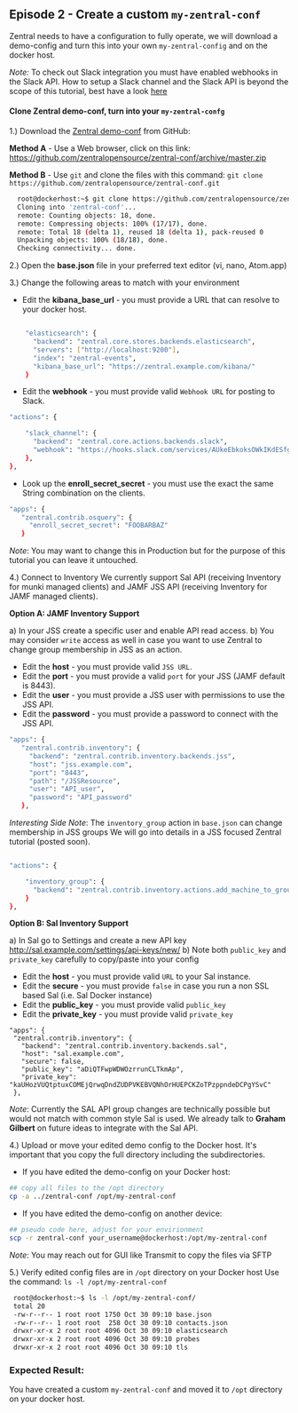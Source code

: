 ## Episode 2 - Create a custom `my-zentral-conf`
Zentral needs to have a configuration to fully operate, we will download a demo-config and turn this into your own `my-zentral-config` and on the docker host.

*Note:* 
To check out Slack integration you must have enabled webhooks in the Slack API. How to setup a Slack channel and the Slack API is beyond the scope of this tutorial, best have a look [here](<https://api.slack.com/incoming-webhooks>)

#### Clone Zentral demo-conf, turn into your `my-zentral-confg`


1.) Download the [Zentral demo-conf](<https://github.com/zentralopensource/zentral-conf>) from GitHub: 

**Method A** - Use a Web browser, click on this link: <https://github.com/zentralopensource/zentral-conf/archive/master.zip>

**Method B** - Use `git` and clone the files with this command: 
`git clone https://github.com/zentralopensource/zentral-conf.git` 

```bash
  root@dockerhost:~$ git clone https://github.com/zentralopensource/zentral-conf.git
  Cloning into 'zentral-conf'...
  remote: Counting objects: 18, done.
  remote: Compressing objects: 100% (17/17), done.
  remote: Total 18 (delta 1), reused 18 (delta 1), pack-reused 0
  Unpacking objects: 100% (18/18), done.
  Checking connectivity... done.

``` 

2.) Open the **base.json** file in your preferred text editor (vi, nano, Atom.app)

3.) Change the following areas to match with your environment

- Edit the **kibana_base_url** - you must provide a URL that can resolve to your docker host.

```bash

    "elasticsearch": {
      "backend": "zentral.core.stores.backends.elasticsearch",
      "servers": ["http://localhost:9200"],
      "index": "zentral-events",
      "kibana_base_url": "https://zentral.example.com/kibana/"
    }
```

- Edit the **webhook** - you must provide valid `Webhook URL` for posting to Slack. 


```bash
"actions": {

    "slack_channel": {
      "backend": "zentral.core.actions.backends.slack",
      "webhook": "https://hooks.slack.com/services/AUkeEbkoksOWkIKdESfgpqJVbQILXkXShQjQobmR"
    },
},
```

- Look up the **enroll_secret_secret** - you must use the exact the same String combination on the clients.

```bash
"apps": {
   "zentral.contrib.osquery": {
     "enroll_secret_secret": "FOOBARBAZ"
   }
```
*Note*:
You may want to change this in Production but for the purpose of this tutorial you can leave it untouched.


4.) Connect to Inventory
We currently support Sal API (receiving Inventory for munki managed clients) and JAMF JSS API (receiving Inventory for JAMF managed clients).


**Option A: JAMF Inventory Support**

a) In your JSS create a specific user and enable API read access.
b) You may consider `write` access as well in case you want to use Zentral to change group membership in JSS as an action.


- Edit the **host** - you must provide valid `JSS URL`. 
- Edit the **port** - you must provide a valid `port` for your JSS (JAMF default is 8443). 
- Edit the **user** - you must provide a JSS user with permissions to use the JSS API.
- Edit the **password** - you must provide a password to connect with the JSS API.

```bash
"apps": {
   "zentral.contrib.inventory": {
     "backend": "zentral.contrib.inventory.backends.jss",
     "host": "jss.example.com",
     "port": "8443",
     "path": "/JSSResource",
     "user": "API_user",
     "password": "API_password"
   },
```
*Interesting Side Note*: 
The `inventory_group` action in `base.json` can change membership in JSS groups
We will go into details in a JSS focused Zentral tutorial (posted soon).

```bash

"actions": {

    "inventory_group": {
      "backend": "zentral.contrib.inventory.actions.add_machine_to_group"
    }
},
```


**Option B: Sal Inventory Support**

a) In Sal go to Settings and create a new API key <http://sal.example.com/settings/api-keys/new/>
b) Note both `public_key` and `private_key` carefully to copy/paste into your config

- Edit the **host** - you must provide valid `URL` to your Sal instance. 
- Edit the **secure** - you must provide `false` in case you run a non SSL based Sal (i.e. Sal Docker instance)
- Edit the **public_key** - you must provide valid `public_key`
- Edit the **private_key** - you must provide valid `private_key` 

```
"apps": {
 "zentral.contrib.inventory": {
   "backend": "zentral.contrib.inventory.backends.sal",
   "host": "sal.example.com",
   "secure": false,              
   "public_key": "aDiQTFwpWDWOzrrunCLTkmAp",
   "private_key": "kaUHozVUQtptuxCOMEjQrwqDndZUDPVKEBVQNhOrHUEPCKZoTPzppndeDCPgYSvC"                 
 },
```

*Note*:
Currently the SAL API group changes are technically possible but would not match with common style Sal is used.
We already talk to **Graham Gilbert** on future ideas to integrate with the Sal API.



4.) Upload or move your edited demo config to the Docker host.
It's important that you copy the full directory including the subdirectories.

- If you have edited the demo-config on your Docker host:

```bash
## copy all files to the /opt directory
cp -a ../zentral-conf /opt/my-zentral-conf

```

- If you have edited the demo-config on another device:

```bash
## pseudo code here, adjust for your envirionment
scp -r zentral-conf your_username@dockerhost:/opt/my-zentral-conf
```


*Note*: You may reach out for GUI like Transmit to copy the files via SFTP


5.) Verify edited config files are in `/opt` directory on  your Docker host
 Use the command: `ls -l /opt/my-zentral-conf`

```bash
 root@dockerhost:~$ ls -l /opt/my-zentral-conf/
 total 20
 -rw-r--r-- 1 root root 1750 Oct 30 09:10 base.json
 -rw-r--r-- 1 root root  258 Oct 30 09:10 contacts.json
 drwxr-xr-x 2 root root 4096 Oct 30 09:10 elasticsearch
 drwxr-xr-x 2 root root 4096 Oct 30 09:10 probes
 drwxr-xr-x 2 root root 4096 Oct 30 09:10 tls
```



### Expected Result: 
You have created a custom `my-zentral-conf` and moved it to `/opt` directory on your docker host.

